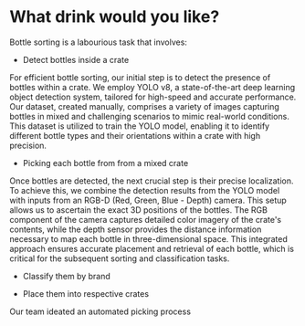 # What drink would you like?

Bottle sorting is a labourious task that involves:

- Detect bottles inside a crate

For efficient bottle sorting, our initial step is to detect the presence of bottles within a crate. We employ YOLO v8, a state-of-the-art deep learning object detection system, tailored for high-speed and accurate performance. Our dataset, created manually, comprises a variety of images capturing bottles in mixed and challenging scenarios to mimic real-world conditions. This dataset is utilized to train the YOLO model, enabling it to identify different bottle types and their orientations within a crate with high precision.
  
- Picking each bottle from from a mixed crate

Once bottles are detected, the next crucial step is their precise localization. To achieve this, we combine the detection results from the YOLO model with inputs from an RGB-D (Red, Green, Blue - Depth) camera. This setup allows us to ascertain the exact 3D positions of the bottles. The RGB component of the camera captures detailed color imagery of the crate's contents, while the depth sensor provides the distance information necessary to map each bottle in three-dimensional space. This integrated approach ensures accurate placement and retrieval of each bottle, which is critical for the subsequent sorting and classification tasks.

- Classify them by brand

- Place them into respective crates

Our team ideated an automated picking process 
